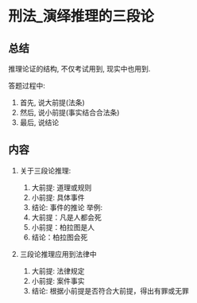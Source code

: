 
# 刑法_演绎推理的三段论

## 总结

推理论证的结构, 不仅考试用到, 现实中也用到.

答题过程中:
1. 首先, 说大前提(法条)
2. 然后, 说小前提(事实结合合法条)
3. 最后, 说结论

## 内容

1. 关于三段论推理:

    1. 大前提: 道理或规则
    1. 小前提: 具体事件
    1. 结论: 事件的推论
    举例:
    1. 大前提：凡是人都会死
    1. 小前提：柏拉图是人
    1. 结论：柏拉图会死


2. 三段论推理应用到法律中

    1. 大前提: 法律规定
    1. 小前提: 案件事实
    1. 结论: 根据小前提是否符合大前提，得出有罪或无罪
